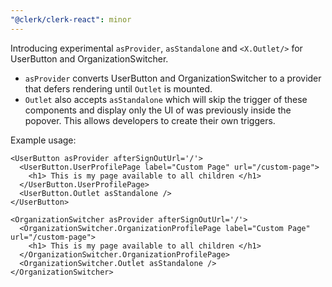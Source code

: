 ```yaml
---
"@clerk/clerk-react": minor
---
```


Introducing experimental `asProvider`, `asStandalone` and `<X.Outlet/>` for UserButton and OrganizationSwitcher.
- `asProvider` converts UserButton and OrganizationSwitcher to a provider that defers rendering until `Outlet` is mounted.
- `Outlet` also accepts `asStandalone` which will skip the trigger of these components and display only the UI of was previously inside the popover. This allows developers to create their own triggers.

Example usage:
```tsx
<UserButton asProvider afterSignOutUrl='/'>
  <UserButton.UserProfilePage label="Custom Page" url="/custom-page"> 
    <h1> This is my page available to all children </h1>
  </UserButton.UserProfilePage>
  <UserButton.Outlet asStandalone />
</UserButton>
```

```tsx
<OrganizationSwitcher asProvider afterSignOutUrl='/'>
  <OrganizationSwitcher.OrganizationProfilePage label="Custom Page" url="/custom-page">
    <h1> This is my page available to all children </h1>
  </OrganizationSwitcher.OrganizationProfilePage>
  <OrganizationSwitcher.Outlet asStandalone />
</OrganizationSwitcher>
```
